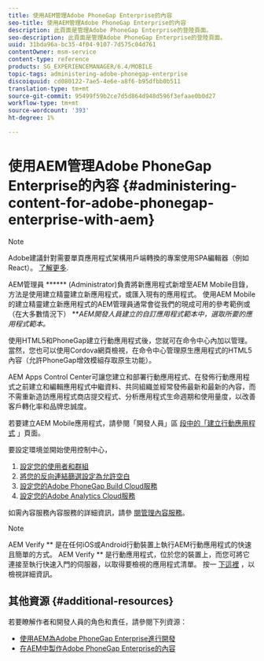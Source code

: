 ```yaml
---
title: 使用AEM管理Adobe PhoneGap Enterprise的內容
seo-title: 使用AEM管理Adobe PhoneGap Enterprise的內容
description: 此頁面是管理Adobe PhoneGap Enterprise的登陸頁面。
seo-description: 此頁面是管理Adobe PhoneGap Enterprise的登陸頁面。
uuid: 31bda96a-bc35-4f04-9107-7d575c04d761
contentOwner: msm-service
content-type: reference
products: SG_EXPERIENCEMANAGER/6.4/MOBILE
topic-tags: administering-adobe-phonegap-enterprise
discoiquuid: cd080122-7ae5-4e6e-a8f6-b95dfbb0b511
translation-type: tm+mt
source-git-commit: 95499f59b2ce7d5d864d948d596f3efaae0b0d27
workflow-type: tm+mt
source-wordcount: '393'
ht-degree: 1%

---
```



# 使用AEM管理Adobe PhoneGap Enterprise的內容 {#administering-content-for-adobe-phonegap-enterprise-with-aem}

>[!NOTE]
>
>Adobe建議針對需要單頁應用程式架構用戶端轉換的專案使用SPA編輯器（例如React）。 [了解更多](/help/sites-developing/spa-overview.md).

AEM管理員 ****** (Administrator)負責將新應用程式新增至AEM Mobile目錄，方法是使用建立精靈建立新應用程式，或匯入現有的應用程式。 使用AEM Mobile的建立精靈建立新應用程式的AEM管理員通常會從我們的現成可用的參考範例或（在大多數情況下） ***AEM開發人員建立的自訂應用程式範本中，選取所要的應用程式範本。*

使用HTML5和PhoneGap建立行動應用程式後，您就可在命令中心內加以管理。 當然，您也可以使用Cordova網頁檢視，在命令中心管理原生應用程式的HTML5內容（允許PhoneGap增效模組存取原生功能）。

AEM Apps Control Center可讓您建立和部署行動應用程式、在發佈行動應用程式之前建立和編輯應用程式中繼資料、共同組織並經常發佈最新和最新的內容，而不需重新造訪應用程式商店提交程式、分析應用程式生命週期和使用量度，以改善客戶轉化率和品牌忠誠度。

若要建立AEM Mobile應用程式，請參閱「開發人員」區 [段中的「建立行動應用程式](/help/mobile/building-app-mobile-phonegap.md) 」頁面。

要設定環境並開始使用控制中心，

1. [設定您的使用者和群組](/help/mobile/configure-users-groups.md)
1. [將您的反向連結篩選設定為允許空白](/help/mobile/setting-referrer-filter-empty.md)
1. [設定您的Adobe PhoneGap Build Cloud服務](/help/mobile/configure-phonegap-build-cloud.md)
1. [設定您的Adobe Analytics Cloud服務](/help/mobile/configure-adobe-mobile-cloud-service.md)

如需內容服務內容服務的詳細資訊，請參 [閱管理內容服務](/help/mobile/developing-content-services.md)。

>[!NOTE]
>
>AEM Verify ** 是在任何iOS或Android行動裝置上執行AEM行動應用程式的快速且簡單的方式。 AEM Verify ** 是行動應用程式，位於您的裝置上，而您可將它連接至執行快速入門的伺服器，以取得要檢視的應用程式清單。 按一 [下這裡](/help/mobile/phonegap-mobile-quickstart.md) ，以檢視詳細資訊。

## 其他資源 {#additional-resources}

若要瞭解作者和開發人員的角色和責任，請參閱下列資源：

* [使用AEM為Adobe PhoneGap Enterprise進行開發](/help/mobile/developing-in-phonegap.md)
* [在AEM中製作Adobe PhoneGap Enterprise的內容](/help/mobile/phonegap.md)

